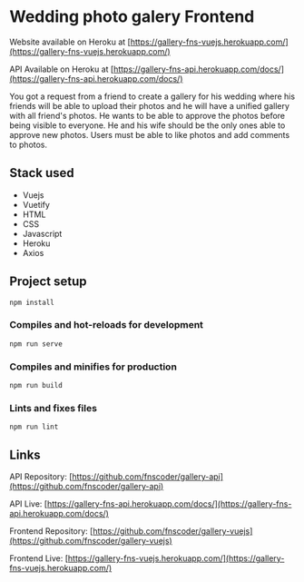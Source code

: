 # Wedding photo galery Frontend
Website available on Heroku at [https://gallery-fns-vuejs.herokuapp.com/](https://gallery-fns-vuejs.herokuapp.com/)

API Available on Heroku at [https://gallery-fns-api.herokuapp.com/docs/](https://gallery-fns-api.herokuapp.com/docs/)

You got a request from a friend to create a gallery for his wedding where his friends will be able to upload their photos and he will have a unified gallery with all friend's photos.
He wants to be able to approve the photos before being visible to everyone. He and his wife should be the only ones able to approve new photos.
Users must be able to like photos and add comments to photos.

## Stack used
* Vuejs
* Vuetify
* HTML
* CSS
* Javascript
* Heroku
* Axios

## Project setup
```
npm install
```

### Compiles and hot-reloads for development
```
npm run serve
```

### Compiles and minifies for production
```
npm run build
```

### Lints and fixes files
```
npm run lint
```

## Links
API Repository: [https://github.com/fnscoder/gallery-api](https://github.com/fnscoder/gallery-api)

API Live: [https://gallery-fns-api.herokuapp.com/docs/](https://gallery-fns-api.herokuapp.com/docs/)

Frontend Repository: [https://github.com/fnscoder/gallery-vuejs](https://github.com/fnscoder/gallery-vuejs)

Frontend Live: [https://gallery-fns-vuejs.herokuapp.com/](https://gallery-fns-vuejs.herokuapp.com/)
